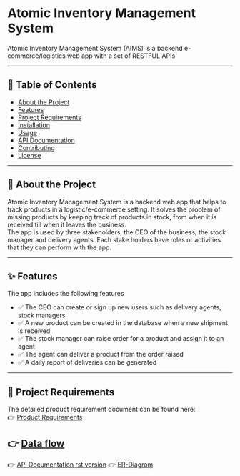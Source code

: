 
# Atomic Inventory Management System

Atomic Inventory Management System (AIMS) is a backend e-commerce/logistics web app with a set of RESTFUL APIs

---

## 📖 Table of Contents
- [About the Project](#about-the-project)
- [Features](#features)
- [Project Requirements](#project-requirements)
- [Installation](#installation)
- [Usage](#usage)
- [API Documentation](#api-documentation)
- [Contributing](#contributing)
- [License](#license)

---

## 📌 About the Project
Atomic Inventory Management System is a backend web app that helps to track products in a logistic/e-commerce setting. It solves the problem of missing products by keeping track of products in stock, from when it is received till when it leaves the business.  
The app is used by three stakeholders, the CEO of the business, the stock manager and delivery agents.
Each stake holders have roles or activities that they can perform with the app. 

---

## ✨ Features
The app includes the following features
- ✅ The CEO can create or sign up new users such as delivery agents, stock managers
- ✅ A new product can be created in the database when a new shipment is received  
- ✅ The stock manager can raise order for a product and assign it to an agent
- ✅ The agent can deliver a product from the order raised
- ✅ A daily report of deliveries can be generated
---

## 📝 Project Requirements
The detailed product requirement document can be found here:  
👉 [Product Requirements](https://docs.google.com/document/d/1hSMZbejA077JA-I4ZiCOjYiWcH-5pmWImnBcMFR88R8/edit?usp=sharing)

👉 [Data flow](https://docs.google.com/document/d/1dbxLJtnKJpET53WUXHQqD2kmtAc-Y3sHl1XjEcT3Ds4/edit?usp=sharing)
---
👉 [API Documentation rst version](./API_Documentation.rst)
👉 [ER-Diagram](https://drive.google.com/file/d/18w4DUadlnLVbVI8bqFyBegSKi2W5KLQx/view?usp=sharing)
